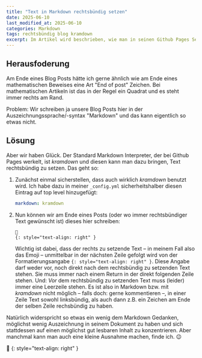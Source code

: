 ```yaml
---
title: "Text in Markdown rechtsbündig setzen"
date: 2025-06-10
last_modified_at: 2025-06-10
categories: Markdown
tags: rechtsbündig blog kramdown
excerpt: Im Artikel wird beschrieben, wie man in seinen Github Pages Seiten Text rechtsbündig setzen kann.
---
```


## Herausfoderung
Am Ende eines Blog Posts hätte ich gerne ähnlich wie am Ende eines mathematischen Beweises eine Art "End of post" Zeichen. Bei mathematischen Artikeln ist das in der Regel ein Quadrat und es steht immer rechts am Rand.

Problem: Wir schreiben ja unsere Blog Posts hier in der Auszeichnungssprache/-syntax "Markdown" und das kann eigentlich so etwas nicht.

## Lösung
Aber wir haben Glück. Der Standard Markdown Interpreter, der bei Github Pages werkelt, ist _kramdown_ und diesen kann man dazu bringen, Text rechtsbündig zu setzen. Das geht so:

1. Zunächst einmal sicherstellen, dass auch wirklich _kramdown_ benutzt wird. Ich habe dazu in meiner `_config.yml` sicherheitshalber diesen Eintrag auf top level hinzugefügt:
   ```yaml
   markdown: kramdown
   ```
2. Nun können wir am Ende eines Posts (oder wo immer rechtsbündiger Text gewünscht ist) dieses hier schreiben:
   ```
   🔲
   {: style="text-align: right" }   
   ```
   Wichtig ist dabei, dass der rechts zu setzende Text – in meinem Fall also das Emoji – unmittelbar in der nächsten Zeile gefolgt wird von der Formatierungsangabe `{: style="text-align: right" }`.
   Diese Angabe darf weder vor, noch direkt nach dem rechtsbündig zu setzenden Text stehen. Sie muss immer nach einem Return in der direkt folgenden Zeile stehen.
   Und: _Vor_ dem rechtsbündig zu setzenden Text muss (leider) immer eine Leerzeile stehen.
   Es ist also in Markdown bzw. mit _kramdown_ nicht möglich – falls doch: gerne kommentieren –, in einer Zeile Text sowohl linksbündig, als auch dann z.B. ein Zeichen am Ende der selben Zeile rechsbündig zu haben.

Natürlich widerspricht so etwas ein wenig dem Markdown Gedanken, möglichst wenig Auszeichnung in seinem Dokument zu haben und sich stattdessen auf einen möglichst gut lesbaren Inhalt zu konzentrieren. Aber manchmal kann man auch eine kleine Ausnahme machen, finde ich. 😉

🔲
{: style="text-align: right" }